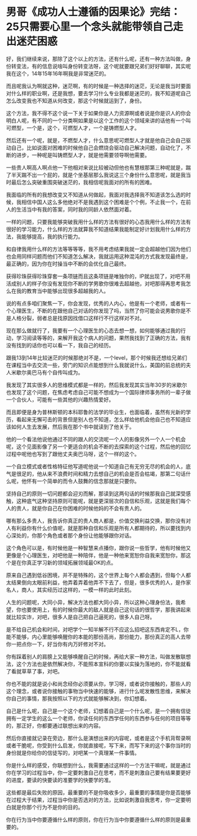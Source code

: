 # 男哥《成功人士遵循的因果论》完结：25只需要心里一个念头就能带领自己走出迷茫困惑

好，我们继续来说，那除了这个以上的方法，还有什么呢，还有一种方法叫做，身份转变法，有的信息说啥叫身份转变法呀，这个呢就要跟兄弟们好好聊聊，其实呢我在这个，14年15年16年啊我是非常迷茫的。

而且呢我认为啊就这种，迷茫啊，有的时候是一种选择的迷茫，无论是我当时要面对什么样的职业啊，还是我想，要去学习什么专业我都是迷茫的，我不知道呢自己怎么改变我也不知道从何改变，那这个时候就运到了，身份。

这个方法，我不得不这个说一下关于如果你是人力资源啊或者说是你是识人的你会明白人呢，有不同的一个分类啊如果是以这个工作的这个领域来讲的话他有一个叫可燃型，一个是，这个，可燃型人才，一个是铸燃型人才。

然后还有一个呢，就是，不燃型人才，什么意思呢可燃型人才就是他自己会自己驱动自己，比如说面对困难的时候他自己会燃烧会驱动自己解决问题，自动化了，不断的进步，一种呢是叫铸燃型人才，就是他需要领导啊他需要。

一些贵人啊高人啊点他一下他相对来说比较被动但他也有慧根那第三种呢就是，踹了半天踹不出一个屁的，就是个坐基层那么我说这三个身份什么意思呢，就是我当时最后怎么突破重围突破迷茫的，我相信呢我面对的所有的困难。

我面临的所有的我想改变又不知道从何做起，我面对我选择我不知道该怎么选的时候，我相信中国人这么多他绝对不是我遇到这个困难是个个例，不止我一个，在前人的生活当中有我的答案，同时我的同龄人依然面对着。

一样的问题，只要我能够突破我用什么样的方法有很好的心态我用什么样的方法有很好的学习能力，什么样的方法就算我不知道结果我能制定好计划我用什么样的方法，我能够提高，我的执行能力。

和自律我用什么样的方法等等等等，我不用考虑结果我就一定会超越他们因为他们也会用同样问题而他们不知道怎么解决，我就运用这种混沌的方式我发现最终是，最正确的，因为你在时操当中不断的会优化自己最终。

获得珍珠获得珍珠穿套一条项链而且这条项链是唯独你的，IP就出现了，对吧不用活成别人的样子你没有发现你不断的学男歌你很难去超越他，对吧那得再思考我怎么在我的教育当中能够出现很多超越我的人。

说的有点多咱们聚焦一下，你会发现，优秀的人内心，他是有一个老师，或者有一个心理医生，不断的在跟他自己对话的你发现了吗，当然了你可能会说男歌你是不是人格分裂，弱者总是找原因找借口这样行不行这样对不对。

现在那么做就行了，我要有一个心理医生的心态去想一想，如何能够通过我的行动，学习阅读等等的，来解开我这个病人的问题，果然我找到了正确的方法，我有没有找到的话你也可以看一下，我自己的经历。

跟我13到14年比较迷茫的时候那绝对不是，一个level，那个时候我还想给兄弟们在课程当中去交流一些，旁门的知识点能想到什么我就说什么，美国的前总统的夫人米歇尔奥巴马有个自传叫成为。

我发现了其实很多人的思维模式都是一样的，然后我发现其实当年30岁的米歇尔也发现了这个问题，在焦虑考虑自己可能不想成为一个国际律师事务所的一辈子做一个合伙人，可能有一些其他的兴趣热情爱好。

而且即便是身为普林斯顿的本科耶鲁的法学的毕业生，也面临着，虽然有光新的学历，看起来无懈可击的背景但是别人也不知道，怎么样给他机会他自己也不知道应该如何人生去发展，然后我在那个书中就读到了他关于。

他的一个看法他说他通过不同的跟人的交流呢一个人的影像另外一个人一个机会呢，这个见面影像了另一个更适合的机会不断的去探索的这个过程，然后他的回忆过程中呢他也写到了跟他丈夫奥巴马呀，这个一样的这个。

一个自立模式或者性格特征他写道呢他说一个知道自己有无穷无尽的机会的人，底气是很足的，他从来不浪费时间和精力去想自己的机会是否会枯竭，那第二句话什么呢，他怀有一个简单的而令人鼓舞的信念那就是只要你。

坚持自己的原则一切问题都会迎刃而解，那读到这两句话的时候那我自己就深受感触，这种底气这种坚持原则可能呢，就是更深层次的自信和乐观，这就是我们每个人的贵人，就是你自己在你困难的时候他妈的不会有贵人的。

哪有那么多贵人，我告诉你真正的贵人商人都是，价值交换利益交换，那你没有对人有利益你有什么价值呢，就是那种自信和乐观是所有人都期待的，所以要找到内心深处的，你那个角色或者那个身份让他能够跟你对话。

这个角色可以是，有时候他是一种智慧来点播你，跟你说一些哲学，他有时候他又更像是个心理医生，对吧他是一种陪伴，他是一种他来宽恕你自我来宽恕你，那这个是在你真正学习新的领域拓展领域最OK的点。

原来自己遇到低谷困境，并不是特殊的，这个世界上每个人都会遇到，但每个人都太结果倒向太眼前利益，他弄着弄着他弄不下去了，但是，很多优秀的人，是作家名人，商人，其实经历过这样的，一模一样的此时此刻。

人生的问题呢，大同小异，解决方法也都大同小异，所以这种心理身份法，我希望，你也要使用上，有的时候你最大的敌人就是自己这句话的很哲学，那我讲起来就比较实诈，对吧，很多人是自己把自己逼死的，很多人自己呀。

是不给自己机会和时间，对吧学个一知半解不行不应这么招吧这东西肯定不L，你能不能够，内心里能够唤醒你的本能的那份高尚，那份能力，那份真正的高人去带你一把点你一下，好当你有内万奸修对不对。

你有踩着别人的肩膀上又能够唤醒自己的时候，再给大家一种方法，叫做发散联想法，这个方法也是依然解决你，不能照本宣科的你要以实操为落地的，你不能就看了看就草草了事，对吧。

你也不能的就是说小和尚念经你必须要从你，学习呀，或者说你接触的，那些人的这个理念，或者说你接触的事物当中快速的能够，进行什么呢发散性思维，来解决你自己的事情，那我按照以下的方式就能够解决到，你幻想着。

自己是什么呢，自己是一个这个老师，幻想着自己是一个什么呢，是一个拥有信徒拥有一定学生的这么一个老师，你读任何的东西学任何的东西参与任何的项目等等的，那正好，你都要通过联想出来的内容。

然后你直接就记录在旁边，那什么是演想出来的内容呢，或者是这个手机背帮录啊或者干脆呢，你受到什么启发，你就直接呢，写下来，而写下来的这个事你当时的身份就是你给你的信徒写的，对吧某一个真理某一件事情。

你是什么样的感受，你联想到什么，我需要通过这样的一个方法干嘛呢，就是通过你在学习的过程当中，你一定要刺激自己在思考，而不是刺激自己要有结果要更好的进度，要读的快要读的准要学的快要学的准。

这些都是最后失败的原因，最重要的不是你吸收多少，最重要的事情是你是否能够在过程大于结果，过程当中你是否选对的方法，比如说刺激自我思考，你一定要明白就是你那个行为不是你的目的。

你在行为当中你要遵循什么样的原则，你在行为当中你要遵循什么样的原则是最重要的。